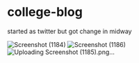 # college-blog
 started as twitter but got change in midway

![Screenshot (1184)](https://github.com/Sachin76-NITH/college-blog/assets/115712156/d1ef148a-e11d-4b50-9a87-626642a7b333)
![Screenshot (1186)](https://github.com/Sachin76-NITH/college-blog/assets/115712156/1bf9e30a-a6aa-4dac-b739-1d291e3fc61a)
![Uploading Screenshot (1185).png…]()
